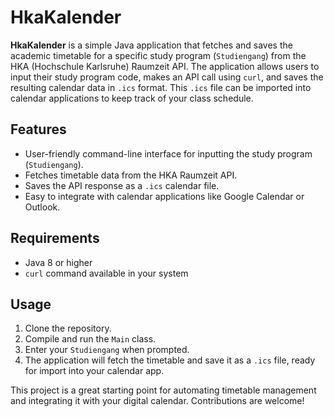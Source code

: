 # HkaKalender

**HkaKalender** is a simple Java application that fetches and saves the academic timetable for a specific study program (`Studiengang`) from the HKA (Hochschule Karlsruhe) Raumzeit API. The application allows users to input their study program code, makes an API call using `curl`, and saves the resulting calendar data in `.ics` format. This `.ics` file can be imported into calendar applications to keep track of your class schedule.

## Features
- User-friendly command-line interface for inputting the study program (`Studiengang`).
- Fetches timetable data from the HKA Raumzeit API.
- Saves the API response as a `.ics` calendar file.
- Easy to integrate with calendar applications like Google Calendar or Outlook.

## Requirements
- Java 8 or higher
- `curl` command available in your system

## Usage
1. Clone the repository.
2. Compile and run the `Main` class.
3. Enter your `Studiengang` when prompted.
4. The application will fetch the timetable and save it as a `.ics` file, ready for import into your calendar app.

This project is a great starting point for automating timetable management and integrating it with your digital calendar. Contributions are welcome!
